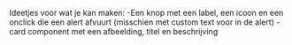Ideetjes voor wat je kan maken:
-Een knop met een label, een icoon en een onclick die een alert afvuurt (misschien met custom text voor in de alert)
-card component met een afbeelding, titel en beschrijving
